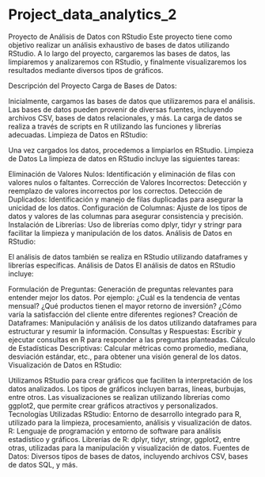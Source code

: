 # Project_data_analytics_2

Proyecto de Análisis de Datos con RStudio
Este proyecto tiene como objetivo realizar un análisis exhaustivo de bases de datos utilizando RStudio. A lo largo del proyecto, cargaremos las bases de datos, las limpiaremos y analizaremos con RStudio, y finalmente visualizaremos los resultados mediante diversos tipos de gráficos.

Descripción del Proyecto
Carga de Bases de Datos:

Inicialmente, cargamos las bases de datos que utilizaremos para el análisis.
Las bases de datos pueden provenir de diversas fuentes, incluyendo archivos CSV, bases de datos relacionales, y más.
La carga de datos se realiza a través de scripts en R utilizando las funciones y librerías adecuadas.
Limpieza de Datos en RStudio:

Una vez cargados los datos, procedemos a limpiarlos en RStudio.
Limpieza de Datos
La limpieza de datos en RStudio incluye las siguientes tareas:

Eliminación de Valores Nulos: Identificación y eliminación de filas con valores nulos o faltantes.
Corrección de Valores Incorrectos: Detección y reemplazo de valores incorrectos por los correctos.
Detección de Duplicados: Identificación y manejo de filas duplicadas para asegurar la unicidad de los datos.
Configuración de Columnas: Ajuste de los tipos de datos y valores de las columnas para asegurar consistencia y precisión.
Instalación de Librerías: Uso de librerías como dplyr, tidyr y stringr para facilitar la limpieza y manipulación de los datos.
Análisis de Datos en RStudio:

El análisis de datos también se realiza en RStudio utilizando dataframes y librerías específicas.
Análisis de Datos
El análisis de datos en RStudio incluye:

Formulación de Preguntas: Generación de preguntas relevantes para entender mejor los datos. Por ejemplo:
¿Cuál es la tendencia de ventas mensual?
¿Qué productos tienen el mayor retorno de inversión?
¿Cómo varía la satisfacción del cliente entre diferentes regiones?
Creación de Dataframes: Manipulación y análisis de los datos utilizando dataframes para estructurar y resumir la información.
Consultas y Respuestas: Escribir y ejecutar consultas en R para responder a las preguntas planteadas.
Cálculo de Estadísticas Descriptivas: Calcular métricas como promedio, mediana, desviación estándar, etc., para obtener una visión general de los datos.
Visualización de Datos en RStudio:

Utilizamos RStudio para crear gráficos que faciliten la interpretación de los datos analizados.
Los tipos de gráficos incluyen barras, líneas, burbujas, entre otros.
Las visualizaciones se realizan utilizando librerías como ggplot2, que permite crear gráficos atractivos y personalizados.
Tecnologías Utilizadas
RStudio: Entorno de desarrollo integrado para R, utilizado para la limpieza, procesamiento, análisis y visualización de datos.
R: Lenguaje de programación y entorno de software para análisis estadístico y gráficos.
Librerías de R: dplyr, tidyr, stringr, ggplot2, entre otras, utilizadas para la manipulación y visualización de datos.
Fuentes de Datos: Diversos tipos de bases de datos, incluyendo archivos CSV, bases de datos SQL, y más.
